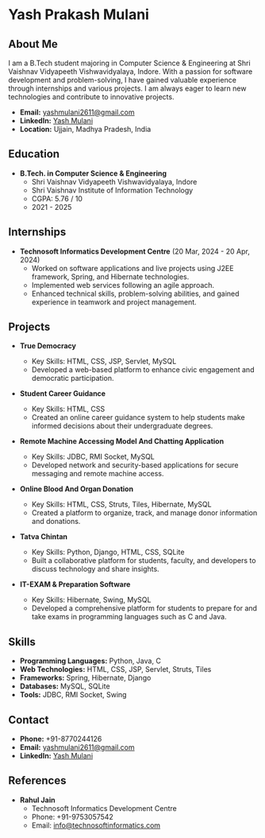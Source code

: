 # Yash Prakash Mulani

## About Me
I am a B.Tech student majoring in Computer Science & Engineering at Shri Vaishnav Vidyapeeth Vishwavidyalaya, Indore. With a passion for software development and problem-solving, I have gained valuable experience through internships and various projects. I am always eager to learn new technologies and contribute to innovative projects.

- **Email:** [yashmulani2611@gmail.com](mailto:yashmulani2611@gmail.com)
- **LinkedIn:** [Yash Mulani](https://www.linkedin.com/in/yash-mulani26)
- **Location:** Ujjain, Madhya Pradesh, India

## Education
- **B.Tech. in Computer Science & Engineering**
  - Shri Vaishnav Vidyapeeth Vishwavidyalaya, Indore
  - Shri Vaishnav Institute of Information Technology
  - CGPA: 5.76 / 10
  - 2021 - 2025





## Internships
- **Technosoft Informatics Development Centre** (20 Mar, 2024 - 20 Apr, 2024)
  - Worked on software applications and live projects using J2EE framework, Spring, and Hibernate technologies.
  - Implemented web services following an agile approach.
  - Enhanced technical skills, problem-solving abilities, and gained experience in teamwork and project management.

## Projects
- **True Democracy**
  - Key Skills: HTML, CSS, JSP, Servlet, MySQL
  - Developed a web-based platform to enhance civic engagement and democratic participation.

- **Student Career Guidance**
  - Key Skills: HTML, CSS
  - Created an online career guidance system to help students make informed decisions about their undergraduate degrees.

- **Remote Machine Accessing Model And Chatting Application**
  - Key Skills: JDBC, RMI Socket, MySQL
  - Developed network and security-based applications for secure messaging and remote machine access.

- **Online Blood And Organ Donation**
  - Key Skills: HTML, CSS, Struts, Tiles, Hibernate, MySQL
  - Created a platform to organize, track, and manage donor information and donations.

- **Tatva Chintan**
  - Key Skills: Python, Django, HTML, CSS, SQLite
  - Built a collaborative platform for students, faculty, and developers to discuss technology and share insights.

- **IT-EXAM & Preparation Software**
  - Key Skills: Hibernate, Swing, MySQL
  - Developed a comprehensive platform for students to prepare for and take exams in programming languages such as C and Java.

## Skills
- **Programming Languages:** Python, Java, C
- **Web Technologies:** HTML, CSS, JSP, Servlet, Struts, Tiles
- **Frameworks:** Spring, Hibernate, Django
- **Databases:** MySQL, SQLite
- **Tools:** JDBC, RMI Socket, Swing

## Contact
- **Phone:** +91-8770244126
- **Email:** [yashmulani2611@gmail.com](mailto:yashmulani2611@gmail.com)
- **LinkedIn:** [Yash Mulani](https://www.linkedin.com/in/yash-mulani26)

## References
- **Rahul Jain**
  - Technosoft Informatics Development Centre
  - Phone: +91-9753057542
  - Email: [info@technosoftinformatics.com](mailto:info@technosoftinformatics.com)
